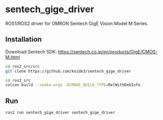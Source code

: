 # sentech_gige_driver

ROS1/ROS2 driver for OMRON Sentech GigE Vision Model M Series.

## Installation

Download Sentech SDK: https://sentech.co.jp/en/products/GigE/CMOS-M.html

```bash
cd ros2_src/src
git clone https://github.com/koide3/sentech_gige_driver

cd ros2_src
colcon build --cmake-args -DCMAKE_BUILD_TYPE=RelWithDebInfo
```

## Run

```bash
ros2 run sentech_gige_driver sentech_gige_driver
```